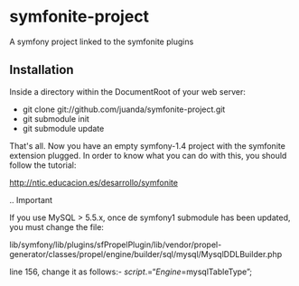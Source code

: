 symfonite-project
=================

A symfony project linked to the symfonite plugins

Installation
------------

Inside a directory within the DocumentRoot of your web server:

* git clone git://github.com/juanda/symfonite-project.git
* git submodule init
* git submodule update

That's all. Now you have an empty symfony-1.4 project with the symfonite extension
plugged. In order to know what you can do with this, you should follow the tutorial:

http://ntic.educacion.es/desarrollo/symfonite 

.. Important 
   
   If you use MySQL > 5.5.x, once de symfony1 submodule has been updated, you
   must change the file:

   lib/symfony/lib/plugins/sfPropelPlugin/lib/vendor/propel-generator/classes/propel/engine/builder/sql/mysql/MysqlDDLBuilder.php

   line 156, change it as follows:- $script .= “Engine=$mysqlTableType”;
